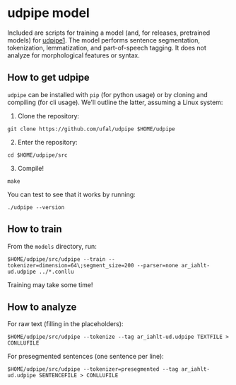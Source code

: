 # udpipe model

Included are scripts for training a model (and, for releases, pretrained
models) for [udpipe1](https://github.com/ufal/udpipe). The model performs
sentence segmentation, tokenization, lemmatization, and part-of-speech tagging.
It does not analyze for morphological features or syntax.

## How to get udpipe

`udpipe` can be installed with `pip` (for python usage) or by cloning and
compiling (for cli usage). We'll outline the latter, assuming a Linux system:

1. Clone the repository:

```
git clone https://github.com/ufal/udpipe $HOME/udpipe
```

2. Enter the repository:

```
cd $HOME/udpipe/src
```

3. Compile!
```
make
```

You can test to see that it works by running:
```
./udpipe --version
```

## How to train

From the `models` directory, run:

```
$HOME/udpipe/src/udpipe --train --tokenizer=dimension=64\;segment_size=200 --parser=none ar_iahlt-ud.udpipe ../*.conllu
```

Training may take some time!

## How to analyze

For raw text (filling in the placeholders):

```
$HOME/udpipe/src/udpipe --tokenize --tag ar_iahlt-ud.udpipe TEXTFILE > CONLLUFILE
```

For presegmented sentences (one sentence per line):
```
$HOME/udpipe/src/udpipe --tokenizer=presegmented --tag ar_iahlt-ud.udpipe SENTENCEFILE > CONLLUFILE
```


